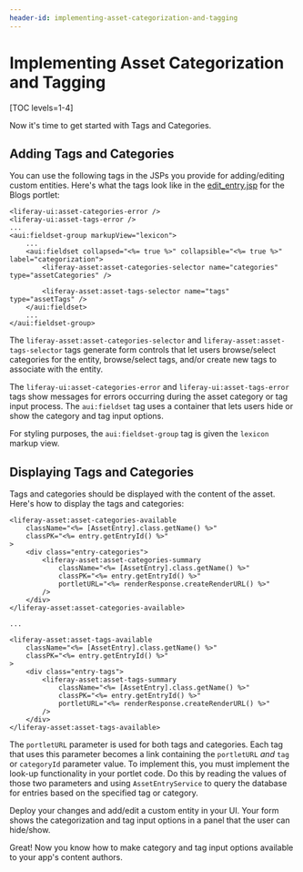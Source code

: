 ```yaml
---
header-id: implementing-asset-categorization-and-tagging
---
```


# Implementing Asset Categorization and Tagging

[TOC levels=1-4]

Now it's time to get started with Tags and Categories.

## Adding Tags and Categories

You can use the following tags in the JSPs you provide for adding/editing custom
entities. Here's what the tags look like in the
[edit_entry.jsp](https://github.com/liferay/liferay-portal/blob/master/modules/apps/blogs/blogs-web/src/main/resources/META-INF/resources/blogs/edit_entry.jsp) 
for the Blogs portlet: 

```markup
<liferay-ui:asset-categories-error />
<liferay-ui:asset-tags-error />
...
<aui:fieldset-group markupView="lexicon">
    ...
    <aui:fieldset collapsed="<%= true %>" collapsible="<%= true %>" label="categorization">
        <liferay-asset:asset-categories-selector name="categories" type="assetCategories" />

        <liferay-asset:asset-tags-selector name="tags" type="assetTags" />
    </aui:fieldset>
    ...
</aui:fieldset-group>
```

The `liferay-asset:asset-categories-selector` and 
`liferay-asset:asset-tags-selector` tags generate form controls that let users 
browse/select categories for the entity, browse/select tags, and/or create new 
tags to associate with the entity. 

The `liferay-ui:asset-categories-error` and `liferay-ui:asset-tags-error` tags
show messages for errors occurring during the asset category or tag
input process. The `aui:fieldset` tag uses a container that lets users hide
or show the category and tag input options.

For styling purposes, the `aui:fieldset-group` tag is given the `lexicon`
markup view.

## Displaying Tags and Categories

Tags and categories should be displayed with the content of the asset. Here's
how to display the tags and categories: 

```markup
<liferay-asset:asset-categories-available
    className="<%= [AssetEntry].class.getName() %>"
    classPK="<%= entry.getEntryId() %>"
>
    <div class="entry-categories">
        <liferay-asset:asset-categories-summary
            className="<%= [AssetEntry].class.getName() %>"
            classPK="<%= entry.getEntryId() %>"
            portletURL="<%= renderResponse.createRenderURL() %>"
        />
    </div>
</liferay-asset:asset-categories-available>

...

<liferay-asset:asset-tags-available
    className="<%= [AssetEntry].class.getName() %>"
    classPK="<%= entry.getEntryId() %>"
>
    <div class="entry-tags">
        <liferay-asset:asset-tags-summary
            className="<%= [AssetEntry].class.getName() %>"
            classPK="<%= entry.getEntryId() %>"
            portletURL="<%= renderResponse.createRenderURL() %>"
        />
    </div>
</liferay-asset:asset-tags-available>
```

The `portletURL` parameter is used for both tags and categories. Each tag that
uses this parameter becomes a link containing the `portletURL` *and* `tag` or
`categoryId` parameter value. To implement this, you must implement the look-up
functionality in your portlet code. Do this by reading the values of those two
parameters and using `AssetEntryService` to query the database for entries
based on the specified tag or category. 

Deploy your changes and add/edit a custom entity in your UI. Your form shows the
categorization and tag input options in a panel that the user can hide/show. 

Great! Now you know how to make category and tag input options available to your
app's content authors. 
